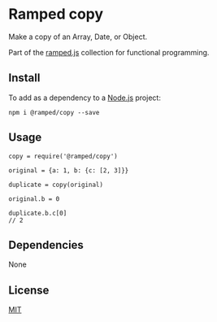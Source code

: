 # Ramped copy

Make a copy of an Array, Date, or Object.

Part of the [ramped.js](https://github.com/MattMS/ramped.js) collection for functional programming.


## Install

To add as a dependency to a [Node.js](https://nodejs.org/en/) project:

	npm i @ramped/copy --save


## Usage

	copy = require('@ramped/copy')

	original = {a: 1, b: {c: [2, 3]}}

	duplicate = copy(original)

	original.b = 0

	duplicate.b.c[0]
	// 2


## Dependencies

None


## License

[MIT](https://github.com/MattMS/ramped.js/blob/master/copy/LICENSE)
